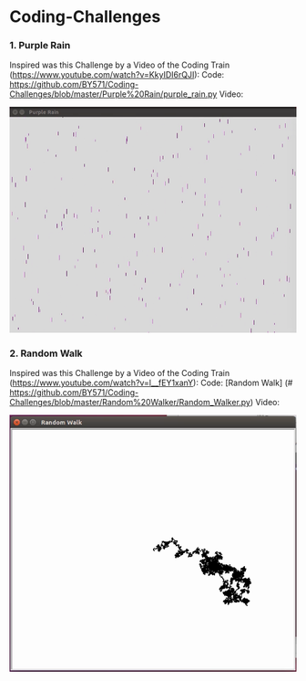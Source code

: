 # Coding-Challenges

[image1]: ./IMGs/purple_rain.png "purple_rain"
[image2]: ./IMGs/random_walk.png "random_walk"
[image3]: ./Images/circuit1.png "circuit1"
[image4]: ./Images/Circuit2.png "circuit2"
[image5]: ./Images/placeholder_small.png "Recovery Image"
[image6]: ./Images/placeholder_small.png "Normal Image"
[image7]: ./Images/placeholder_small.png "Flipped Image"

### 1. Purple Rain 

Inspired was this Challenge by a Video of the Coding Train (https://www.youtube.com/watch?v=KkyIDI6rQJI):
Code: https://github.com/BY571/Coding-Challenges/blob/master/Purple%20Rain/purple_rain.py
Video: 

![alt text][image1]



### 2. Random Walk

Inspired was this Challenge by a Video of the Coding Train (https://www.youtube.com/watch?v=l__fEY1xanY):
Code: [Random Walk] (# https://github.com/BY571/Coding-Challenges/blob/master/Random%20Walker/Random_Walker.py)
Video: 

![alt text][image2]
